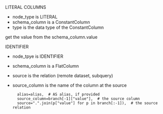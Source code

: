 


LITERAL COLUMNS
- node_type is LITERAL
- schema_column is a ConstantColumn
- type is the data type of the ConstantColumn

get the value from the schema_column.value


IDENTIFIER
- node_tpye is IDENTIFIER
- schema_column is a FlatColumn
- source is the relation (remote dataset, subquery)
- source_column is the name of the column at the source

        alias=alias,  # AS alias, if provided
        source_column=branch[-1]["value"],  # the source column
        source=".".join(p["value"] for p in branch[:-1]),  # the source relation
